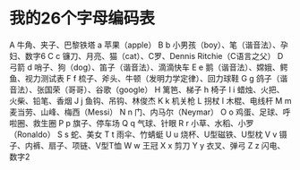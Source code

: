 # 我的26个字母编码表

A 牛角、夹子、巴黎铁塔 a 苹果（apple）
B b 小男孩（boy）、笔（谐音法）、孕妇、数字6
C c 镰刀、月亮、猫（cat）、C罗、Dennis Ritchie（C语言之父）
D 弓箭 d 哨子、狗（dog）、笛子（谐音法）、滴滴快车
E e 鹅（谐音法）、嫦娥、鳄鱼、视力测试表
F f 梳子、斧头、牛顿（发明力学定律）、回力球鞋
G g 鸽子（谐音法）、张国荣（哥哥）、谷歌（google）
H 篱笆、梯子 h 椅子
I i 蜡烛、火把、火柴、铅笔、香烟
J j 鱼钩、吊钩、林俊杰
K k 机关枪
L 拐杖 l 木棍、电线杆
M m 麦当劳、山峰、梅西（Messi）
N n 门、内马尔（Neymar）
O o 鸡蛋、足球、呼啦圈、救生圈
P p 旗子、停车场
Q q 气球、针眼
R r 小草、水稻、小罗（Ronaldo）
S s 蛇、美女
T t 雨伞、竹蜻蜓
U u 烧杯、U型磁铁、U型枕
V v 镊子、内裤、扇子、项链、V型T恤
W w 王冠
X x 剪刀
Y y 衣叉、弹弓
Z z 闪电、数字2
